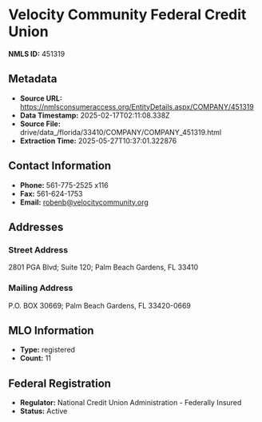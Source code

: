 # Velocity Community Federal Credit Union

**NMLS ID:** 451319

## Metadata
- **Source URL:** https://nmlsconsumeraccess.org/EntityDetails.aspx/COMPANY/451319
- **Data Timestamp:** 2025-02-17T02:11:08.338Z
- **Source File:** drive/data_/florida/33410/COMPANY/COMPANY_451319.html
- **Extraction Time:** 2025-05-27T10:37:01.322876

## Contact Information
- **Phone:** 561-775-2525 x116
- **Fax:** 561-624-1753
- **Email:** robenb@velocitycommunity.org

## Addresses
### Street Address
2801 PGA Blvd; Suite 120; Palm Beach Gardens, FL 33410

### Mailing Address
P.O. BOX 30669; Palm Beach Gardens, FL 33420-0669

## MLO Information
- **Type:** registered
- **Count:** 11

## Federal Registration
- **Regulator:** National Credit Union Administration - Federally Insured
- **Status:** Active
